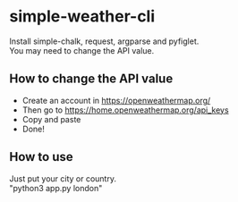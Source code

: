 # simple-weather-cli
Install simple-chalk, request, argparse and pyfiglet.<br>
You may need to change the API value. <br>
## How to change the API value
- Create an account in https://openweathermap.org/
- Then go to https://home.openweathermap.org/api_keys
- Copy and paste
- Done!
## How to use
Just put your city or country. <br>
"python3 app.py london"